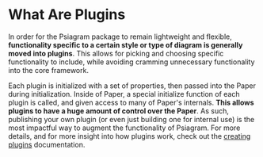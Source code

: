 # What Are Plugins

In order for the Psiagram package to remain lightweight and flexible, **functionality specific to a certain style or type of diagram is generally moved into plugins**. This allows for picking and choosing specific functionality to include, while avoiding cramming unnecessary functionality into the core framework.

Each plugin is initialized with a set of properties, then passed into the Paper during initialization. Inside of Paper, a special initialize function of each plugin is called, and given access to many of Paper's internals. **This allows plugins to have a huge amount of control over the Paper**. As such, publishing your own plugin \(or even just building one for internal use\) is the most impactful way to augment the functionality of Psiagram. For more details, and for more insight into how plugins work, check out the [creating plugins](creating-plugins.md) documentation.
